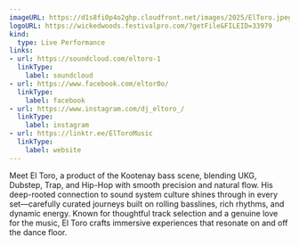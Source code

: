 ```yaml
---
imageURL: https://d1s8fi0p4o2ghp.cloudfront.net/images/2025/ElToro.jpeg
logoURL: https://wickedwoods.festivalpro.com/?getFile&FILEID=33979
kind:
  type: Live Performance
links:
- url: https://soundcloud.com/eltoro-1
  linkType:
    label: soundcloud
- url: https://www.facebook.com/eltor0o/
  linkType:
    label: facebook
- url: https://www.instagram.com/dj_eltoro_/
  linkType:
    label: instagram
- url: https://linktr.ee/ElToroMusic
  linkType:
    label: website
---
```

Meet El Toro, a product of the Kootenay bass scene, blending UKG, Dubstep, Trap, and Hip-Hop with smooth precision and natural flow. His deep-rooted connection to sound system culture shines through in every set—carefully curated journeys built on rolling basslines, rich rhythms, and dynamic energy. Known for thoughtful track selection and a genuine love for the music, El Toro crafts immersive experiences that resonate on and off the dance floor. 